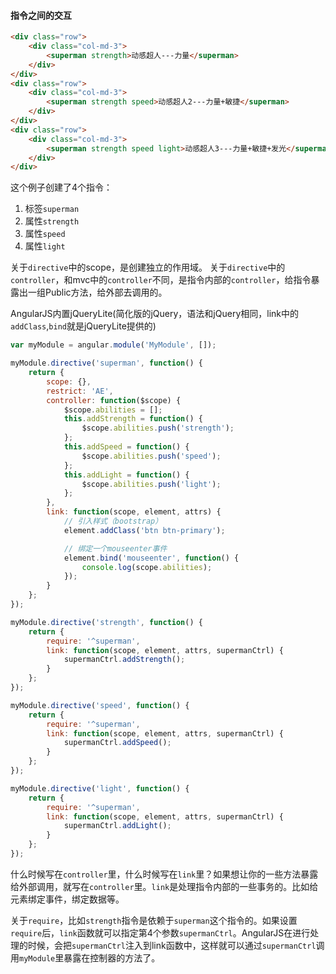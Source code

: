 #### 指令之间的交互

```html
<div class="row">
    <div class="col-md-3">
        <superman strength>动感超人---力量</superman>
    </div>
</div>
<div class="row">
    <div class="col-md-3">
        <superman strength speed>动感超人2---力量+敏捷</superman>
    </div>
</div>
<div class="row">
    <div class="col-md-3">
        <superman strength speed light>动感超人3---力量+敏捷+发光</superman>
    </div>
</div>
```

这个例子创建了4个指令：

1. 标签`superman`
2. 属性`strength`
3. 属性`speed`
4. 属性`light`

关于`directive`中的scope，是创建独立的作用域。
关于`directive`中的`controller`，和mvc中的`controller`不同，是指令内部的`controller`，给指令暴露出一组Public方法，给外部去调用的。

AngularJS内置jQueryLite(简化版的jQuery，语法和jQuery相同，link中的`addClass`,`bind`就是jQueryLite提供的)

```javascript
var myModule = angular.module('MyModule', []);

myModule.directive('superman', function() {
    return {
        scope: {},
        restrict: 'AE',
        controller: function($scope) {
            $scope.abilities = [];
            this.addStrength = function() {
                $scope.abilities.push('strength');
            };
            this.addSpeed = function() {
                $scope.abilities.push('speed');
            };
            this.addLight = function() {
                $scope.abilities.push('light');
            };
        },
        link: function(scope, element, attrs) {
            // 引入样式（bootstrap）
            element.addClass('btn btn-primary');

            // 绑定一个mouseenter事件
            element.bind('mouseenter', function() {
                console.log(scope.abilities);
            });
        }
    };
});

myModule.directive('strength', function() {
    return {
        require: '^superman',
        link: function(scope, element, attrs, supermanCtrl) {
            supermanCtrl.addStrength();
        }
    };
});

myModule.directive('speed', function() {
    return {
        require: '^superman',
        link: function(scope, element, attrs, supermanCtrl) {
            supermanCtrl.addSpeed();
        }
    };
});

myModule.directive('light', function() {
    return {
        require: '^superman',
        link: function(scope, element, attrs, supermanCtrl) {
            supermanCtrl.addLight();
        }
    };
});
```

什么时候写在`controller`里，什么时候写在`link`里？如果想让你的一些方法暴露给外部调用，就写在`controller`里。`link`是处理指令内部的一些事务的。比如给元素绑定事件，绑定数据等。

关于`require`，比如`strength`指令是依赖于`superman`这个指令的。如果设置`require`后，`link`函数就可以指定第4个参数`supermanCtrl`。AngularJS在进行处理的时候，会把`supermanCtrl`注入到link函数中，这样就可以通过`supermanCtrl`调用`myModule`里暴露在控制器的方法了。
